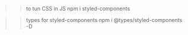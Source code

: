 >> to tun CSS in JS
npm i styled-components

>> types for styled-components
npm i @types/styled-components -D